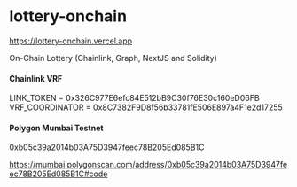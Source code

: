 # lottery-onchain
 https://lottery-onchain.vercel.app

 On-Chain Lottery (Chainlink, Graph, NextJS and Solidity)
#### Chainlink VRF
  LINK_TOKEN = 0x326C977E6efc84E512bB9C30f76E30c160eD06FB  
  VRF_COORDINATOR = 0x8C7382F9D8f56b33781fE506E897a4F1e2d17255  

#### Polygon Mumbai Testnet
0xb05c39a2014b03A75D3947feec78B205Ed085B1C

https://mumbai.polygonscan.com/address/0xb05c39a2014b03A75D3947feec78B205Ed085B1C#code

